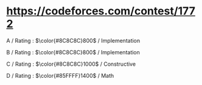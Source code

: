 # https://codeforces.com/contest/1772

A / Rating : $\color{#8C8C8C}800$ / Implementation

B / Rating : $\color{#8C8C8C}800$ / Implementation

C / Rating : $\color{#8C8C8C}1000$ / Constructive

D / Rating : $\color{#85FFFF}1400$ / Math
